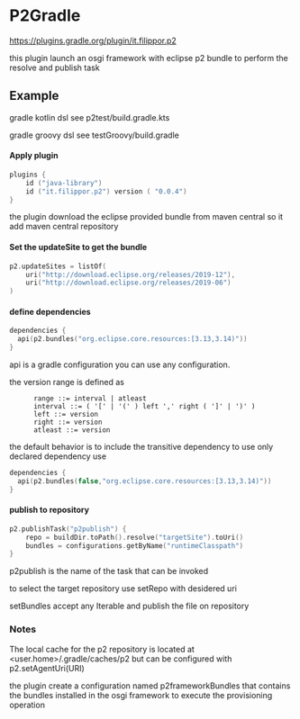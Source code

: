 # P2Gradle

https://plugins.gradle.org/plugin/it.filippor.p2


this plugin launch an osgi framework with eclipse p2 bundle to perform the resolve and publish task

## Example
gradle kotlin dsl see p2test/build.gradle.kts

gradle groovy dsl see testGroovy/build.gradle

#### Apply plugin

```kotlin
plugins {
    id ("java-library")
    id ("it.filippor.p2") version ( "0.0.4")
}

```
the plugin download the eclipse provided bundle from maven central so it add maven central repository

#### Set the updateSite to get the bundle
```kotlin
p2.updateSites = listOf(
	uri("http://download.eclipse.org/releases/2019-12"),
	uri("http://download.eclipse.org/releases/2019-06")
)

```

#### define dependencies
```kotlin
dependencies {
  api(p2.bundles("org.eclipse.core.resources:[3.13,3.14)"))
}
```
api is a gradle configuration you can use any configuration.


the version range is defined as

```
	  range ::= interval | atleast
	  interval ::= ( '[' | '(' ) left ',' right ( ']' | ')' )
	  left ::= version
	  right ::= version
	  atleast ::= version
```

the default behavior is to include the transitive dependency to use only declared dependency use

```kotlin
dependencies {
  api(p2.bundles(false,"org.eclipse.core.resources:[3.13,3.14)"))
}
```
#### publish to repository
```kotlin
p2.publishTask("p2publish") {
	repo = buildDir.toPath().resolve("targetSite").toUri()
	bundles = configurations.getByName("runtimeClasspath")
}
```

p2publish is the name of the task that can be invoked

to select the target repository use setRepo with desidered uri

setBundles accept any Iterable<File> and publish the file on repository


### Notes
The local cache for the p2 repository is located at <user.home>/.gradle/caches/p2 but can be configured with 
p2.setAgentUri(URI)


the plugin create a configuration named p2frameworkBundles that contains the bundles installed in the osgi framework to execute the provisioning operation





